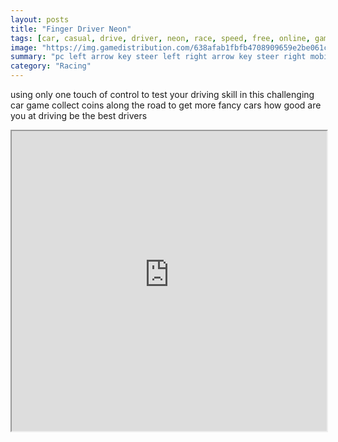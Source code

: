 ```yaml
---
layout: posts
title: "Finger Driver Neon"
tags: [car, casual, drive, driver, neon, race, speed, free, online, games, oyna, game, free, games, play, play, games]
image: "https://img.gamedistribution.com/638afab1fbfb4708909659e2be061c70.jpg"
summary: "pc left arrow key steer left right arrow key steer right mobile touch  free online games oyna game free games play play games"
category: "Racing"
---
```


using only one touch of control to test your driving skill in this challenging car game collect coins along the road to get more fancy cars how good are you at driving be the best drivers

<iframe width="100%" height="480px;" src="https://html5.gamedistribution.com/638afab1fbfb4708909659e2be061c70/"></iframe>
